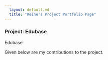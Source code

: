 ```yaml
---
  layout: default.md
  title: "Reine's Project Portfolio Page"
---
```


### Project: Edubase

Edubase

Given below are my contributions to the project.